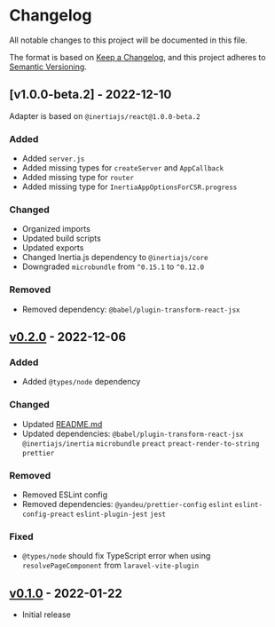 # Changelog

All notable changes to this project will be documented in this file.

The format is based on [Keep a Changelog](https://keepachangelog.com/), and this
project adheres to [Semantic Versioning](https://semver.org/).

## [v1.0.0-beta.2] - 2022-12-10

Adapter is based on `@inertiajs/react@1.0.0-beta.2`

### Added

- Added `server.js`
- Added missing types for `createServer` and `AppCallback`
- Added missing type for `router`
- Added missing type for `InertiaAppOptionsForCSR.progress`

### Changed

- Organized imports
- Updated build scripts
- Updated exports
- Changed Inertia.js dependency to `@inertiajs/core`
- Downgraded `microbundle` from `^0.15.1` to `^0.12.0`

### Removed

- Removed dependency: `@babel/plugin-transform-react-jsx`

## [v0.2.0](https://github.com/jrson83/inertia-preact/releases/tag/inertia-preact%400.2.0) - 2022-12-06

### Added

- Added `@types/node` dependency

### Changed

- Updated [README.md](README.md)
- Updated dependencies: `@babel/plugin-transform-react-jsx` `@inertiajs/inertia`
  `microbundle` `preact` `preact-render-to-string` `prettier`

### Removed

- Removed ESLint config
- Removed dependencies: `@yandeu/prettier-config` `eslint`
  `eslint-config-preact` `eslint-plugin-jest` `jest`

### Fixed

- `@types/node` should fix TypeScript error when using `resolvePageComponent`
  from `laravel-vite-plugin`

## [v0.1.0](https://github.com/jrson83/inertia-preact/releases/tag/inertia-preact%400.1.0) - 2022-01-22

- Initial release
